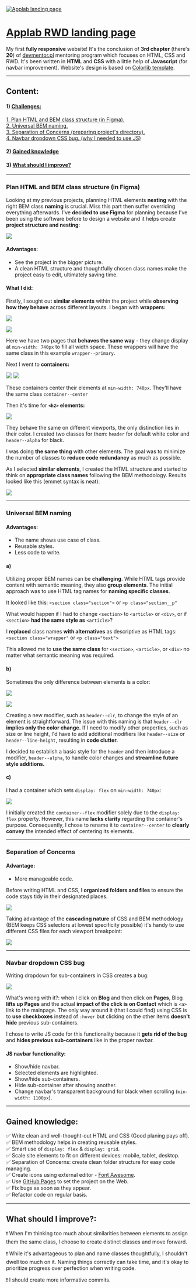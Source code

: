 [![Applab landing page](./README-assets/Applab.svg)](https://typee8.github.io/task-html-and-css-rwd/)
# [Applab RWD landing page](https://typee8.github.io/task-html-and-css-rwd/)
My first **fully responsive** website! It's the conclusion of **3rd chapter** (there's **20**) of [devmentor.pl](https://devmentor.pl/mentoring-javascript) mentoring program which focuses on HTML, CSS and RWD. It's been written in **HTML** and **CSS** with a little help of **Javascript** (for navbar improvement). Website's design is based on [Colorlib template](https://colorlib.com/wp/template/applab/).

---

## Content:
#### 1) [Challenges:](#plan-html-and-bem-class-structure-in-figma)
 [1. Plan HTML and BEM class structure (in Figma).](#plan-html-and-bem-class-structure-in-figma)<br>
 [2. Universal BEM naming.](#universal-bem-naming)<br>
 [3. Separation of Concerns (preparing project's directory).](#separation-of-concerns)<br>
 [4. Navbar dropdown CSS bug. (why I needed to use JS)](#navbar-dropdown-css-bug)

#### 2) [Gained knowledge](#gained-knowledge)

#### 3) [What should I improve?](#what-should-i-improve)

---

### Plan HTML and BEM class structure (in Figma)
Looking at my previous projects, planning HTML elements **nesting** with the right BEM class **naming** is crucial. Miss this part then suffer overriding everything afterwards.
I've **decided to use Figma** for planning because I've been using the software before to design a website and it helps create **project structure and nesting**:

![](./README-assets/figma-structure.png)

#### Advantages:

- See the project in the bigger picture.
- A clean HTML structure and thoughtfully chosen class names make the project easy to edit, ultimately saving time.

#### What I did:

Firstly, I sought out **similar elements** within the project while **observing how they behave** across different layouts. I began with **wrappers:**

![](./README-assets/figma-wrapper-one.png)

![](./README-assets/figma-wrapper-one%20(2).png)

Here we have two pages that **behaves the same way** - they change display at `min-width: 740px` to fill all width space. These wrappers will have the same class in this example `wrapper--primary`.

Next I went to **containers:**

![](./README-assets/figma-container.png)
![](./README-assets/figma-container%20(2).png)

These containers center their elements at `min-width: 740px`. They'll have the same class `container--center`

Then it's time for **`<h2>` elements:**

![](./README-assets/figma-h.png)

They behave the same on different viewports, the only distinction lies in their color. I created two classes for them: `header` for default white color and `header--alpha` for black.

I was doing **the same thing** with other elements. The goal was to minimize the number of classes to **reduce code redundancy** as much as possible.

As I selected **similar elements**, I created the HTML structure and started to think on **appropriate class names** following the BEM methodology. Results looked like this (emmet syntax is neat):

![](./README-assets/figma-mainpage.png)

---

### Universal BEM naming

#### Advantages:

- The name shows use case of class.
- Reusable styles.
- Less code to write.

#### a)

Utilizing proper BEM names can be **challenging**. While HTML tags provide content with semantic meaning, they also **group elements**. The initial approach was to use HTML tag names for **naming specific classes**.

It looked like this:
 `<section class="section">` 
or 
 `<p class="section__p"`

What would happen if I had to change `<section>` to `<article>` or `<div>`, or if `<section>` **had the same style as** `<article>`? 

I **replaced** class names **with alternatives** as descriptive as HTML tags:
`<section class="wrapper"`
or
`<p class="text">`

 This allowed me to **use the same class** for `<section>`, `<article>`, or `<div>` no matter what semantic meaning was required.

#### b)

Sometimes the only difference between elements is a color:

![](./README-assets/figma-h.png)

![](./README-assets/figma-h%20(2).png)

Creating a new modifier, such as `header--clr`, to change the style of an element is straightforward. The issue with this naming is that `header--clr` **implies only the color change.** If I need to modify other properties, such as size or line height, I'd have to add additional modifiers like `header--size` or `header--line-height`, resulting in **code clutter.**

I decided to establish a basic style for the `header` and then introduce a modifier, `header--alpha`, to handle color changes and **streamline future style additions.**

#### c)

I had a container which sets `display: flex` on `min-width: 740px`:

![](./README-assets/figma-container.png)

I initially created the `container--flex` modifier solely due to the `display: flex` property. However, this name **lacks clarity** regarding the container's purpose. Consequently, I chose to rename it to `container--center` to **clearly convey** the intended effect of centering its elements.

---

### Separation of Concerns

#### Advantage:
- More manageable code.

Before writing HTML and CSS, **I organized folders and files** to ensure the code stays tidy in their designated places.

![](./README-assets/folder-structure.png)

Taking advantage of the **cascading nature** of CSS and BEM methodology (BEM keeps CSS selectors at lowest specificity possible) it's handy to use different CSS files for each viewport breakpoint:

![](./README-assets/CSS-link.png)

---

### Navbar dropdown CSS bug

Writing dropdown for sub-containers in CSS creates a bug:

![](./README-assets/navbar-subitem-link.gif)

What's wrong with it?: when I click on **Blog** and then click on **Pages**, Blog **lifts up Pages** and the actual **impact of the click is on Contact** which is `<a>` link to the mainpage. The only way around it (that I could find) using CSS is to **use checkboxes** instead of `:hover` but clicking on the other items **doesn't hide** previous sub-containers.

I chose to write JS code for this functionality because it **gets rid of the bug** and **hides previous sub-containers** like in the proper navbar.

#### JS navbar functionality:

- Show/hide navbar.
- Selected elements are highlighted.
- Show/hide sub-containers.
- Hide sub-container after showing another.
- Change navbar's transparent background for black when scrolling (`min-width: 1100px`).

---

## Gained knowledge:
:white_check_mark: Write clean and well-thought-out HTML and CSS (Good planing pays off).<br>
:white_check_mark: BEM methodology helps in creating reusable styles.<br>
:white_check_mark: Smart use of `display: flex` & `display: grid`.<br>
:white_check_mark: Scale site elements to fit on different devices: mobile, tablet, desktop.<br>
:white_check_mark: Separation of Concerns: create clean folder structure for easy code managing.<br>
:white_check_mark: Create icons using external editor - [Font Awesome](https://fontawesome.com/).<br>
:white_check_mark: Use [GitHub Pages](https://pages.github.com/) to set the project on the Web.<br>
:white_check_mark: Fix bugs as soon as they appear.<br>
:white_check_mark: Refactor code on regular basis.

---

## What should I improve?:
 :heavy_exclamation_mark: When I'm thinking too much about similarities between elements to assign them the same class, I choose to create distinct classes and move forward.

 :heavy_exclamation_mark: While it's advantageous to plan and name classes thoughtfully, I shouldn't dwell too much on it. Naming things correctly can take time, and it's okay to prioritize progress over perfection when writing code.

 :heavy_exclamation_mark: I should create more informative commits.

